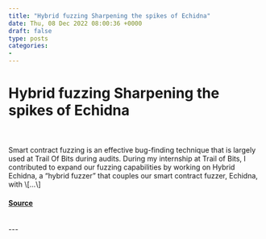 ```yaml
---
title: "Hybrid fuzzing Sharpening the spikes of Echidna"
date: Thu, 08 Dec 2022 08:00:36 +0000
draft: false
type: posts
categories: 
- 
---
```

# Hybrid fuzzing Sharpening the spikes of Echidna

<br/>

<br/>
Smart contract fuzzing is an effective bug-finding technique that is largely used at Trail Of Bits during audits. During my internship at Trail of Bits, I contributed to expand our fuzzing capabilities by working on Hybrid Echidna, a “hybrid fuzzer” that couples our smart contract fuzzer, Echidna, with \[…\]

#### [Source](https://blog.trailofbits.com/2022/12/08/hybrid-echidna-fuzzing-optik-maat/)

<br/>
---

